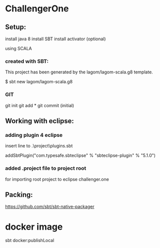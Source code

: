 # ChallengerOne

## Setup:

install java 8
install SBT 
install activator (optional)

using SCALA

### created with SBT: 

This project has been generated by the lagom/lagom-scala.g8 template.

   $ sbt new lagom/lagom-scala.g8

### GIT

git init
git add *
git commit (initial) 

## Working with eclipse:

### adding plugin 4 eclipse

insert line to .\project\plugins.sbt 

  addSbtPlugin("com.typesafe.sbteclipse" % "sbteclipse-plugin" % "5.1.0")


### added .project file to project root

for importing root project to eclipse
   <projectDescription>
     <name>challenger.one</name>
     <linkedResources> </linkedResources>
   </projectDescription>

## Packing:

https://github.com/sbt/sbt-native-packager

  # docker image
  sbt docker:publishLocal